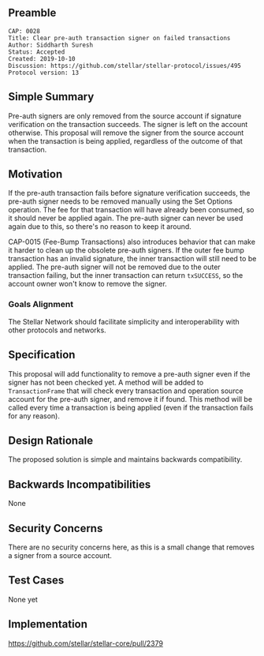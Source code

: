 ## Preamble

```
CAP: 0028
Title: Clear pre-auth transaction signer on failed transactions
Author: Siddharth Suresh
Status: Accepted
Created: 2019-10-10
Discussion: https://github.com/stellar/stellar-protocol/issues/495
Protocol version: 13
```

## Simple Summary
Pre-auth signers are only removed from the source account if signature verification on the transaction succeeds. The signer is left on the account otherwise. This proposal will remove the signer from the source account when the transaction is being applied, regardless of the outcome of that transaction.

## Motivation
If the pre-auth transaction fails before signature verification succeeds, the pre-auth signer needs to be removed manually using the Set Options operation. The fee for that transaction will have already been consumed, so it should never be applied again. The pre-auth signer can never be used again due to this, so there's no reason to keep it around.

CAP-0015 (Fee-Bump Transactions) also introduces behavior that can make it harder to clean up the obsolete pre-auth signers. If the outer fee bump transaction has an invalid signature, the inner transaction will still need to be applied. The pre-auth signer will not be removed due to the outer transaction failing, but the inner transaction can return `txSUCCESS`, so the account owner won't know to remove the signer.

### Goals Alignment
The Stellar Network should facilitate simplicity and interoperability with other protocols and networks.

## Specification
This proposal will add functionality to remove a pre-auth signer even if the signer has not been checked yet. A method will be added to `TransactionFrame` that will check every transaction and operation source account for the pre-auth signer, and remove it if found. This method will be called every time a transaction is being applied (even if the transaction fails for any reason).

## Design Rationale
The proposed solution is simple and maintains backwards compatibility.

## Backwards Incompatibilities
None

## Security Concerns
There are no security concerns here, as this is a small change that removes a signer from a source account.

## Test Cases
None yet

## Implementation
https://github.com/stellar/stellar-core/pull/2379